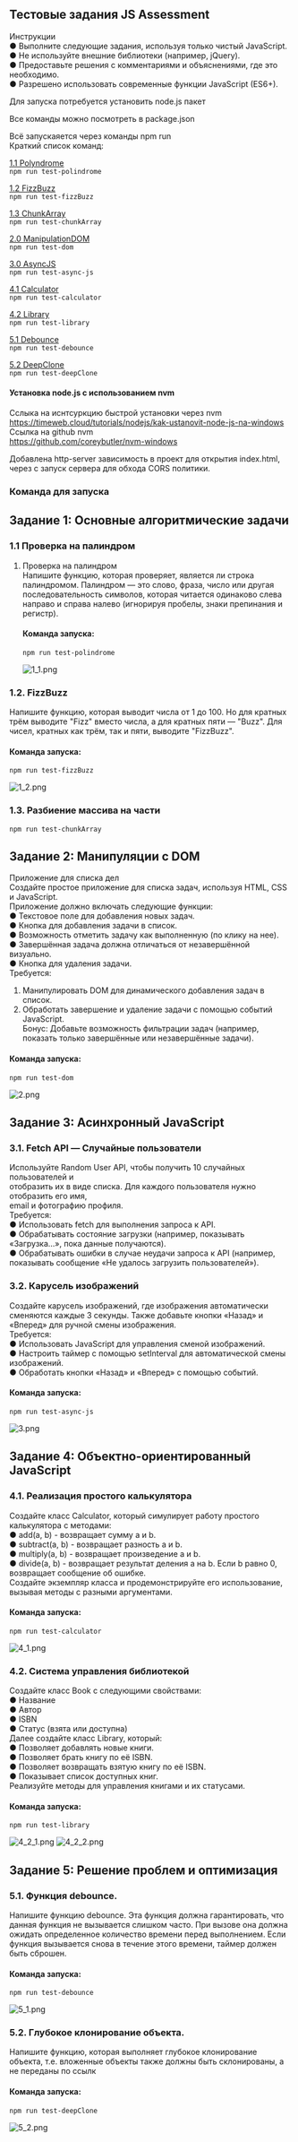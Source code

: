 ## Тестовые задания JS Assessment

Инструкции  
● Выполните следующие задания, используя только чистый JavaScript.  
● Не используйте внешние библиотеки (например, jQuery).  
● Предоставьте решения с комментариями и объяснениями, где это необходимо.  
● Разрешено использовать современные функции JavaScript (ES6+).

Для запуска потребуется установить node.js пакет

Все команды можно посмотреть в package.json

Всё запускаяется через команды npm run  
Краткий список команд:

[1.1 Polyndrome](#11-проверка-на-палиндром)  
`npm run test-polindrome`  

[1.2 FizzBuzz](#12-fizzbuzz)   
`npm run test-fizzBuzz`  

[1.3 ChunkArray](#13-разбиение-массива-на-части)  
`npm run test-chunkArray`  

[2.0 ManipulationDOM](#задание-2-манипуляции-с-dom)  
`npm run test-dom`  

[3.0 AsyncJS](#задание-3-асинхронный-javascript)  
`npm run test-async-js`    

[4.1 Calculator](#41-реализация-простого-калькулятора)  
`npm run test-calculator`    

[4.2 Library](#42-система-управления-библиотекой)  
`npm run test-library`  

[5.1 Debounce](#51-функция-debounce-)  
`npm run test-debounce`  

[5.2 DeepClone](#52-глубокое-клонирование-объекта-)  
`npm run test-deepClone`

#### Установка node.js с использованием nvm

Сслыка на иснтсуркцию быстрой установки через nvm  
https://timeweb.cloud/tutorials/nodejs/kak-ustanovit-node-js-na-windows  
Ссылка на github nvm  
https://github.com/coreybutler/nvm-windows

Добавлена http-server зависимость в проект для открытия index.html,  
через с запуск сервера для обхода CORS политики.

### Команда для запуска

## Задание 1: Основные алгоритмические задачи

### 1.1 Проверка на палиндром

1. Проверка на палиндром  
   Напишите функцию, которая проверяет, является ли строка палиндромом. Палиндром
   — это слово, фраза, число или другая последовательность символов, которая
   читается одинаково слева направо и справа налево (игнорируя пробелы, знаки
   препинания и регистр).

   #### Команда запуска:

   `npm run test-polindrome`

   ![1_1.png](testImages/1_1.png)

### 1.2. FizzBuzz

Напишите функцию, которая выводит числа от 1 до 100. Но для кратных трём
выводите "Fizz" вместо числа, а для кратных пяти — "Buzz". Для чисел, кратных как
трём, так и пяти, выводите "FizzBuzz".

#### Команда запуска:

`npm run test-fizzBuzz`

![1_2.png](testImages/1_2.png)

### 1.3. Разбиение массива на части

`npm run test-chunkArray`

## Задание 2: Манипуляции с DOM

Приложение для списка дел  
Создайте простое приложение для списка задач, используя HTML, CSS и JavaScript.   
Приложение должно включать следующие функции:   
● Текстовое поле для добавления новых задач.   
● Кнопка для добавления задачи в список.    
● Возможность отметить задачу как выполненную (по клику на нее).  
● Завершённая задача должна отличаться от незавершённой визуально.   
● Кнопка для удаления задачи.  
Требуется:

1. Манипулировать DOM для динамического добавления задач в список.
2. Обработать завершение и удаление задачи с помощью событий JavaScript.  
   Бонус: Добавьте возможность фильтрации задач (например, показать только
   завершённые или незавершённые задачи).

#### Команда запуска:

`npm run test-dom`

![2.png](testImages/2.png)

## Задание 3: Асинхронный JavaScript

### 3.1. Fetch API — Случайные пользователи  
   Используйте Random User API, чтобы получить 10 случайных пользователей и  
   отобразить их в виде списка. Для каждого пользователя нужно отобразить его имя,  
   email и фотографию профиля.  
   Требуется:  
   ● Использовать fetch для выполнения запроса к API.  
   ● Обрабатывать состояние загрузки (например, показывать «Загрузка...», пока
   данные получаются).  
   ● Обрабатывать ошибки в случае неудачи запроса к API (например, показывать
   сообщение «Не удалось загрузить пользователей»).

### 3.2. Карусель изображений  
   Создайте карусель изображений, где изображения автоматически сменяются каждые 3
   секунды. Также добавьте кнопки «Назад» и «Вперед» для ручной смены изображения.  
   Требуется:  
   ● Использовать JavaScript для управления сменой изображений.  
   ● Настроить таймер с помощью setInterval для автоматической смены  
   изображений.  
   ● Обработать кнопки «Назад» и «Вперед» с помощью событий.

#### Команда запуска:

`npm run test-async-js`

![3.png](testImages/3.png)

## Задание 4: Объектно-ориентированный JavaScript

### 4.1. Реализация простого калькулятора

Создайте класс Calculator, который симулирует работу простого калькулятора с
методами:  
● add(a, b) - возвращает сумму a и b.    
● subtract(a, b) - возвращает разность a и b.  
● multiply(a, b) - возвращает произведение a и b.  
● divide(a, b) - возвращает результат деления a на b. Если b равно 0,  
возвращает сообщение об ошибке.  
Создайте экземпляр класса и продемонстрируйте его использование, вызывая методы
с разными аргументами.

#### Команда запуска:

`npm run test-calculator`

![4_1.png](testImages/4_1.png)

### 4.2. Система управления библиотекой
   Создайте класс Book с следующими свойствами:  
   ● Название  
   ● Автор  
   ● ISBN  
   ● Статус (взята или доступна)  
   Далее создайте класс Library, который:  
   ● Позволяет добавлять новые книги.  
   ● Позволяет брать книгу по её ISBN.  
   ● Позволяет возвращать взятую книгу по её ISBN.  
   ● Показывает список доступных книг.  
   Реализуйте методы для управления книгами и их статусами.

#### Команда запуска:

`npm run test-library`

![4_2_1.png](testImages/4_2_1.png)
![4_2_2.png](testImages/4_2_2.png)

## Задание 5: Решение проблем и оптимизация

### 5.1. Функция debounce.  
   Напишите функцию debounce. Эта функция должна гарантировать, что данная
   функция не вызывается слишком часто. При вызове она должна ожидать
   определенное количество времени перед выполнением. Если функция вызывается
   снова в течение этого времени, таймер должен быть сброшен.

#### Команда запуска:

`npm run test-debounce`

![5_1.png](testImages/5_1.png)

### 5.2. Глубокое клонирование объекта.  
   Напишите функцию, которая выполняет глубокое клонирование объекта, т.е.
   вложенные объекты также должны быть склонированы, а не переданы по ссылк

#### Команда запуска:

`npm run test-deepClone`

![5_2.png](testImages/5_2.png)
